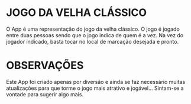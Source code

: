 # JOGO DA VELHA CLÁSSICO

O App é uma representação do jogo da velha clássico. 
O jogo é jogado entre duas pessoas sendo que o jogo indica de quem é a vez.
Na vez do jogador indicado, basta tocar no local de marcação desejada e pronto.

# OBSERVAÇÕES

Este App foi criado apenas por diversão e ainda se faz necessário muitas atualizações para que torme o jogo mais atrativo e jogável... Sintam-se a vontade para sugerir algo mais.
